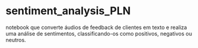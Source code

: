 # sentiment_analysis_PLN
notebook que converte áudios de feedback de clientes em texto e realiza uma análise de sentimentos, classificando-os como positivos, negativos ou neutros.
